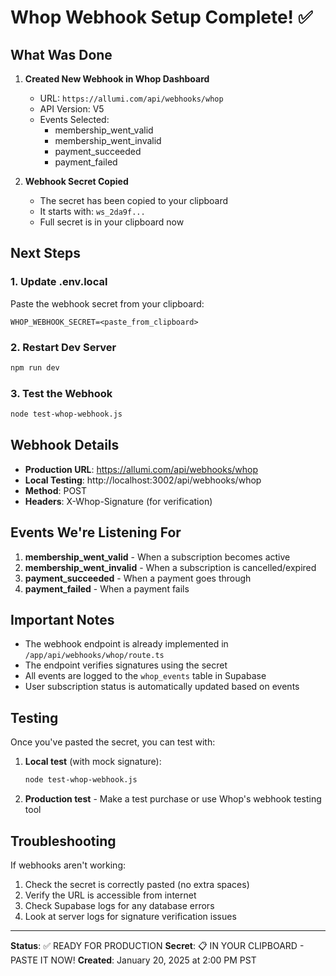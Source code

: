 # Whop Webhook Setup Complete! ✅

## What Was Done

1. **Created New Webhook in Whop Dashboard**
   - URL: `https://allumi.com/api/webhooks/whop`
   - API Version: V5
   - Events Selected:
     - membership_went_valid
     - membership_went_invalid
     - payment_succeeded
     - payment_failed

2. **Webhook Secret Copied**
   - The secret has been copied to your clipboard
   - It starts with: `ws_2da9f...`
   - Full secret is in your clipboard now

## Next Steps

### 1. Update .env.local
Paste the webhook secret from your clipboard:
```env
WHOP_WEBHOOK_SECRET=<paste_from_clipboard>
```

### 2. Restart Dev Server
```bash
npm run dev
```

### 3. Test the Webhook
```bash
node test-whop-webhook.js
```

## Webhook Details

- **Production URL**: https://allumi.com/api/webhooks/whop
- **Local Testing**: http://localhost:3002/api/webhooks/whop
- **Method**: POST
- **Headers**: X-Whop-Signature (for verification)

## Events We're Listening For

1. **membership_went_valid** - When a subscription becomes active
2. **membership_went_invalid** - When a subscription is cancelled/expired
3. **payment_succeeded** - When a payment goes through
4. **payment_failed** - When a payment fails

## Important Notes

- The webhook endpoint is already implemented in `/app/api/webhooks/whop/route.ts`
- The endpoint verifies signatures using the secret
- All events are logged to the `whop_events` table in Supabase
- User subscription status is automatically updated based on events

## Testing

Once you've pasted the secret, you can test with:

1. **Local test** (with mock signature):
   ```bash
   node test-whop-webhook.js
   ```

2. **Production test** - Make a test purchase or use Whop's webhook testing tool

## Troubleshooting

If webhooks aren't working:
1. Check the secret is correctly pasted (no extra spaces)
2. Verify the URL is accessible from internet
3. Check Supabase logs for any database errors
4. Look at server logs for signature verification issues

---

**Status**: ✅ READY FOR PRODUCTION
**Secret**: 📋 IN YOUR CLIPBOARD - PASTE IT NOW!
**Created**: January 20, 2025 at 2:00 PM PST